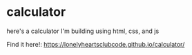 # calculator
here's a calculator I'm building using html, css, and js


Find it here!: https://lonelyheartsclubcode.github.io/calculator/

